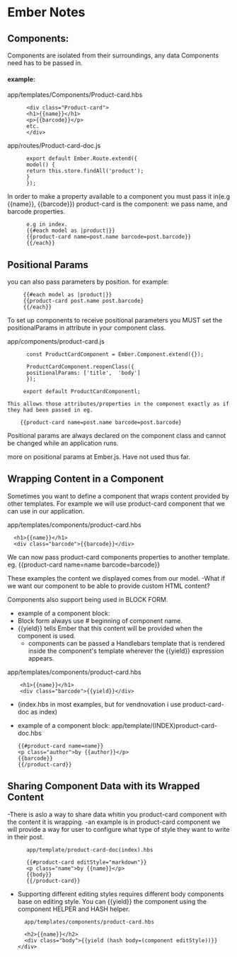 # Ember Notes

## Components:
 Components are isolated from their surroundings, any data Components need has to be passed in.

 #### example:

app/templates/Components/Product-card.hbs


          <div class="Product-card">
          <h1>{{name}}</h1>
          <p>{{barcode}}</p>
          etc.
          </div>

app/routes/Product-card-doc.js


          export default Ember.Route.extend({
          model() {
          return this.store.findAll('product');
          }
          });

  In order to make a  property available to a component you must pass it in(e.g {{name}}, {{barcode}}) product-card is the component: we pass name, and barcode properties.

          e.g in index.
          {{#each model as |product|}}
          {{product-card name=post.name barcode=post.barcode}}
          {{/each}}


## Positional Params
 you can also pass parameters by position.
 for example:

         {{#each model as |product|}}
         {{product-card post.name post.barcode}
         {{/each}}
  To set up components to receive positional parameters you MUST set the
  positionalParams
  in attribute in your component class.

  app/components/product-card.js

          const ProductCardComponent = Ember.Component.extend({});

          ProductCardComponent.reopenClass({
          positionalParams: ['title',  'body']
          });

         export default ProductCardComponentl;

    This allows those attributes/properties in the component exactly as if they had been passed in eg.

        {{product-card name=post.name barcode=post.barcode}  

   Positional params are always declared on the component class and cannot be changed while an application runs.        

   more on positional params at Ember.js. Have not used thus far.

## Wrapping Content in a Component   

  Sometimes you want to define a component that wraps content provided by other templates.
  For example we will use product-card component that we can use in our application.

  app/templates/components/product-card.hbs

      <h1>{{name}}</h1>
      <div class="barcode">{{barcode}}</div>

  We can now pass product-card components properties to another template.
  eg.
      {{product-card name=name barcode=barcode}}

These examples the content we displayed comes from our model.
  -What if we want our component to be able to provide custom HTML content?

Components also support being used in BLOCK FORM.
  - example of a component block:
  - Block form always use # beginning of component name.
  - {{yield}} tells Ember that this content will be provided when the component is used.
    - components can be passed a Handlebars template that is rendered inside the component's template wherever the {{yield}} expression appears.

  app/templates/components/product-card.hbs

        <h1>{{name}}</h1>
        <div class="barcode">{{yield}}</div>


  - (index.hbs in most examples, but for vendnovation i use product-card-doc as index)
  - example of a component block:
  app/template/(INDEX)product-card-doc.hbs

        {{#product-card name=name}}
        <p class="author">by {{author}}</p>
        {{barcode}}
        {{/product-card}}



## Sharing Component Data with its Wrapped Content

-There is aslo a way to share data whitin you product-card component with the content it is wrapping.
-an example is in product-card component we will provide a way for user to configure what type of style they want to write in their post.

          app/template/product-card-doc(index).hbs

          {{#product-card editStyle="markdown"}}
          <p class="name">by {{name}}</p>
          {{body}}
          {{/product-card}}

- Supporting different editing styles requires different body components base on editing style. You can {{yield}} the component using the component HELPER and HASH helper.

        app/templates/components/product-card.hbs

        <h2>{{name}}</h2>
        <div class="body">{{yield (hash body=(component editStyle))}}</div>

